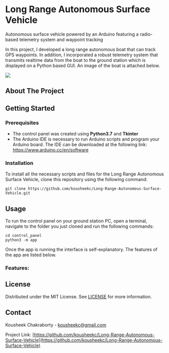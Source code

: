 # Long Range Autonomous Surface Vehicle
Autonomous surface vehicle powered by an Arduino featuring a radio-based telemetry system and waypoint tracking

In this project, I developed a long range autonomous boat that can track GPS waypoints. In addition, I incorporated a robust telemetry system that transmits realtime data from the boat to the ground station which is displayed on a Python based GUI. An image of the boat is attached below.  

<img src="media/sorting.gif">

## About The Project 


## Getting Started
### Prerequisites
* The control panel was created using **Python3.7** and **Tkinter**
* The Arduino IDE is necessary to run Arduino scripts and program your Arduino board. The IDE can be downloaded at the following link: https://www.arduino.cc/en/software

### Installation
To install all the necessary scripts and files for the Long Range Autonomous Surface Vehicle, clone this repository using the following command:
```
git clone https://github.com/kousheekc/Long-Range-Autonomous-Surface-Vehicle.git
```

## Usage
To run the control panel on your ground station PC, open a terminal, navigate to the folder you just cloned and run the following commands:
```
cd control_panel
python3 -m app
```
Once the app is running the interface is self-explanatory. The features of the app are listed below.

### Features:


## License
Distributed under the MIT License. See [LICENSE](LICENSE) for more information.

## Contact
Kousheek Chakraborty - kousheekc@gmail.com

Project Link: [https://github.com/kousheekc/Long-Range-Autonomous-Surface-Vehicle](https://github.com/kousheekc/Long-Range-Autonomous-Surface-Vehicle)
